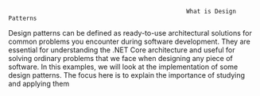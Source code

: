                                                       What is Design Patterns
Design patterns can be defined as ready-to-use architectural solutions for common problems you encounter during software development.
They are essential for understanding the .NET Core architecture and useful for solving ordinary problems that we face when designing any piece of software.
In this examples, we will look at the implementation of some design patterns. The focus here is to explain the importance of studying and applying them
